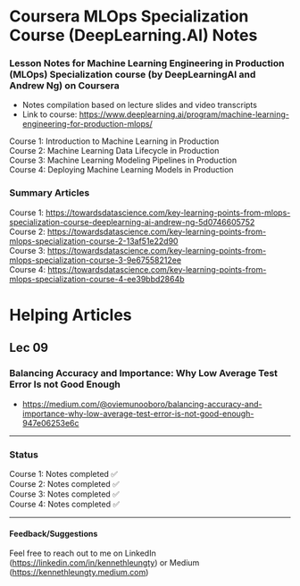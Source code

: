 # Coursera MLOps Specialization Course (DeepLearning.AI) Notes

### Lesson Notes for Machine Learning Engineering in Production (MLOps) Specialization course (by DeepLearningAI and Andrew Ng) on Coursera

- Notes compilation based on lecture slides and video transcripts
- Link to course: https://www.deeplearning.ai/program/machine-learning-engineering-for-production-mlops/

Course 1: Introduction to Machine Learning in Production  
Course 2: Machine Learning Data Lifecycle in Production  
Course 3: Machine Learning Modeling Pipelines in Production  
Course 4: Deploying Machine Learning Models in Production  

### Summary Articles
Course 1: https://towardsdatascience.com/key-learning-points-from-mlops-specialization-course-deeplearning-ai-andrew-ng-5d0746605752    
Course 2: https://towardsdatascience.com/key-learning-points-from-mlops-specialization-course-2-13af51e22d90  
Course 3: https://towardsdatascience.com/key-learning-points-from-mlops-specialization-course-3-9e67558212ee  
Course 4: https://towardsdatascience.com/key-learning-points-from-mlops-specialization-course-4-ee39bbd2864b

# Helping Articles

## Lec 09
### Balancing Accuracy and Importance: Why Low Average Test Error Is not Good Enough
- https://medium.com/@oviemunooboro/balancing-accuracy-and-importance-why-low-average-test-error-is-not-good-enough-947e06253e6c


___
### Status
Course 1: Notes completed ✅   
Course 2: Notes completed ✅  
Course 3: Notes completed ✅   
Course 4: Notes completed ✅  

___
#### Feedback/Suggestions
Feel free to reach out to me on LinkedIn (https://linkedin.com/in/kennethleungty) or Medium (https://kennethleungty.medium.com)
